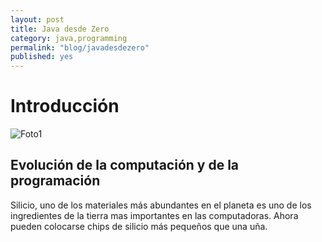 ```yaml
---
layout: post
title: Java desde Zero 
category: java,programming
permalink: "blog/javadesdezero"
published: yes
---
```


# Introducción

<img class="differentSize30" src="https://w7.pngwing.com/pngs/177/242/png-transparent-plain-old-java-object-programming-language-computer-programming-object-oriented-programming-others-text-logo-computer-programming-thumbnail.png" alt="Foto1" style="margin:auto; display:block;">

## Evolución de la computación y de la programación

Silicio, uno de los materiales más abundantes en el planeta es uno de los ingredientes de la tierra mas importantes en las computadoras. Ahora pueden colocarse chips de silicio más pequeños que una uña.


